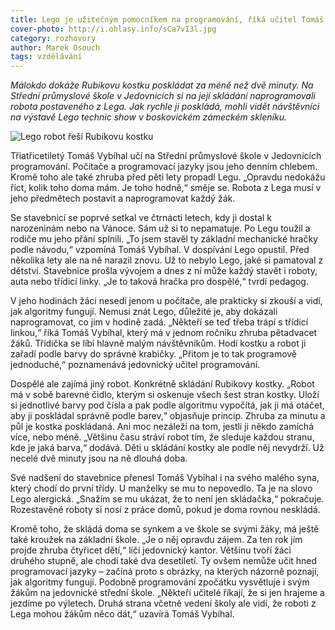 ```yaml
---
title: Lego je užitečným pomocníkem na programování, říká učitel Tomáš Vybíhal
cover-photo: http://i.ohlasy.info/sCa7vI3l.jpg
category: rozhovory
author: Marek Osouch
tags: vzdělávání
---
```


*Málokdo dokáže Rubikovu kostku poskládat za méně než dvě minuty. Na Střední průmyslové škole v Jedovnicích si na její skládání naprogramovali robota postaveného z Lega. Jak rychle ji poskládá, mohli vidět návštěvníci na výstavě Lego technic show v boskovickém zámeckém skleníku.*

<img src="http://i.ohlasy.info/sCa7vI3.jpg" alt="Lego robot řeší Rubikovu kostku" class="img-responsive">

Třiatřicetiletý Tomáš Vybíhal učí na Střední průmyslové škole v Jedovnicích programování. Počítače a programovací jazyky jsou jeho denním chlebem. Kromě toho ale také zhruba před pěti lety propadl Legu. „Opravdu nedokážu říct, kolik toho doma mám. Je toho hodně,“ směje se. Robota z Lega musí v jeho předmětech postavit a naprogramovat každý žák.

Se stavebnicí se poprvé setkal ve čtrnácti letech, kdy ji dostal k narozeninám nebo na Vánoce. Sám už si to nepamatuje. Po Legu toužil a rodiče mu jeho přání splnili. „To jsem stavěl ty základní mechanické hračky podle návodu,“ vzpomíná Tomáš Vybíhal. V dospívání Lego opustil. Před několika lety ale na ně narazil znovu. Už to nebylo Lego, jaké si pamatoval z dětství. Stavebnice prošla vývojem a dnes z ní může každý stavět i roboty, auta nebo třídicí linky. „Je to taková hračka pro dospělé,“ tvrdí pedagog.

V jeho hodinách žáci nesedí jenom u počítače, ale prakticky si zkouší a vidí, jak algoritmy fungují. Nemusí znát Lego, důležité je, aby dokázali naprogramovat, co jim v hodině zadá. „Někteří se teď třeba trápí s třídicí linkou,“ říká Tomáš Vybíhal, který má v jednom ročníku zhruba pětadvacet žáků. Třídička se líbí hlavně malým návštěvníkům. Hodí kostku a robot ji zařadí podle barvy do správné krabičky. „Přitom je to tak programově jednoduché,“ poznamenává jedovnický učitel programování.

Dospělé ale zajímá jiný robot. Konkrétně skládání Rubikovy kostky. „Robot má v sobě barevné čidlo, kterým si oskenuje všech šest stran kostky. Uloží si jednotlivé barvy pod čísla a pak podle algoritmu vypočítá, jak ji má otáčet, aby ji poskládal správně podle barev,“ objasňuje princip. Zhruba za minutu a půl je kostka poskládaná. Ani moc nezáleží na tom, jestli ji někdo zamíchá více, nebo méně. „Většinu času stráví robot tím, že sleduje každou stranu, kde je jaká barva,“ dodává. Děti u skládání kostky ale podle něj nevydrží. Už necelé dvě minuty jsou na ně dlouhá doba.

Své nadšení do stavebnice přenesl Tomáš Vybíhal i na svého malého syna, který chodí do první třídy. U manželky se mu to nepovedlo. Ta je na slovo Lego alergická. „Snažím se mu ukázat, že to není jen skládačka,“ pokračuje. Rozestavěné roboty si nosí z práce domů, pokud je doma rovnou neskládá.

Kromě toho, že skládá doma se synkem a ve škole se svými žáky, má ještě také kroužek na základní škole. „Je o něj opravdu zájem. Za ten rok jím projde zhruba čtyřicet dětí,“ líčí jedovnický kantor. Většinu tvoří žáci druhého stupně, ale chodí  také dva desetiletí. Ty ovšem nemůže učit hned programovací jazyky – začíná proto s obrázky, na kterých názorně poznají, jak algoritmy fungují. Podobně programování zpočátku vysvětluje i svým žákům na jedovnické střední škole. „Někteří učitelé říkají, že si jen hrajeme a jezdíme po výletech. Druhá strana včetně vedení školy ale vidí, že roboti z Lega mohou žákům něco dát,“ uzavírá Tomáš Vybíhal.